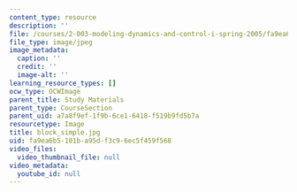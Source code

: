 ```yaml
---
content_type: resource
description: ''
file: /courses/2-003-modeling-dynamics-and-control-i-spring-2005/fa9ea6b5101ba95df3c96ec5f459f568_block_simple.jpg
file_type: image/jpeg
image_metadata:
  caption: ''
  credit: ''
  image-alt: ''
learning_resource_types: []
ocw_type: OCWImage
parent_title: Study Materials
parent_type: CourseSection
parent_uid: a7a8f9ef-1f9b-6ce1-6418-f519b9fd5b7a
resourcetype: Image
title: block_simple.jpg
uid: fa9ea6b5-101b-a95d-f3c9-6ec5f459f568
video_files:
  video_thumbnail_file: null
video_metadata:
  youtube_id: null
---
```

